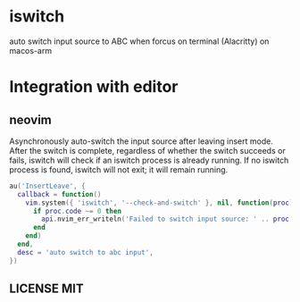 # iswitch
auto switch input source to ABC when forcus on terminal (Alacritty) on macos-arm

# Integration with editor

## neovim

Asynchronously auto-switch the input source after leaving insert mode. After
the switch is complete, regardless of whether the switch succeeds or fails,
iswitch will check if an iswitch process is already running. If no iswitch
process is found, iswitch will not exit; it will remain running.

```lua
au('InsertLeave', {
  callback = function()
    vim.system({ 'iswitch', '--check-and-switch' }, nil, function(proc)
      if proc.code ~= 0 then
        api.nvim_err_writeln('Failed to switch input source: ' .. proc.stderr)
      end
    end)
  end,
  desc = 'auto switch to abc input',
})
```

## LICENSE MIT
